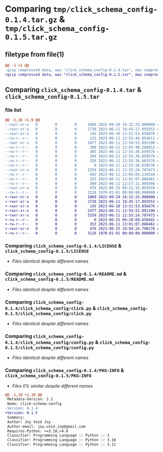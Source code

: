 # Comparing `tmp/click_schema_config-0.1.4.tar.gz` & `tmp/click_schema_config-0.1.5.tar.gz`

## filetype from file(1)

```diff
@@ -1 +1 @@
-gzip compressed data, was "click_schema_config-0.1.4.tar", max compression
+gzip compressed data, was "click_schema_config-0.1.5.tar", max compression
```

## Comparing `click_schema_config-0.1.4.tar` & `click_schema_config-0.1.5.tar`

### file list

```diff
@@ -1,16 +1,9 @@
--rwxr-xr-x   0        0        0     1069 2022-09-29 16:32:25.000000 click_schema_config-0.1.4/LICENSE
--rwxr-xr-x   0        0        0     2738 2023-06-11 10:45:17.093552 click_schema_config-0.1.4/README.md
--rwxr-xr-x   0        0        0      145 2023-06-10 13:51:53.856876 click_schema_config-0.1.4/click_schema_config/__init__.py
--rw-r--r--   0        0        0      133 2023-06-11 12:53:44.854611 click_schema_config-0.1.4/click_schema_config/__init__.pyi
--rwxr-xr-x   0        0        0     2477 2023-06-11 12:54:52.091190 click_schema_config-0.1.4/click_schema_config/click.py
--rw-r--r--   0        0        0      300 2023-06-11 13:05:40.288853 click_schema_config-0.1.4/click_schema_config/click.pyi
--rw-r--r--   0        0        0      305 2023-06-11 12:55:36.659576 click_schema_config-0.1.4/click_schema_config/click_schema_config/click.pyi
--rw-r--r--   0        0        0      264 2023-06-11 12:55:36.659576 click_schema_config-0.1.4/click_schema_config/click_schema_config/config.pyi
--rw-r--r--   0        0        0      328 2023-06-11 12:55:36.663576 click_schema_config-0.1.4/click_schema_config/click_schema_config/types.pyi
--rw-r--r--   0        0        0        0 2023-06-11 12:55:36.659576 click_schema_config-0.1.4/click_schema_config/click_schema_config.pyi
--rwxr-xr-x   0        0        0     3259 2023-06-11 12:55:24.787473 click_schema_config-0.1.4/click_schema_config/config.py
--rw-r--r--   0        0        0      492 2023-06-11 13:05:05.216544 click_schema_config-0.1.4/click_schema_config/config.pyi
--rw-r--r--   0        0        0      353 2023-06-11 13:01:07.886461 click_schema_config-0.1.4/click_schema_config/types.py
--rw-r--r--   0        0        0      300 2023-06-11 12:57:11.460398 click_schema_config-0.1.4/click_schema_config/types.pyi
--rwxr-xr-x   0        0        0      476 2023-06-25 09:21:15.954918 click_schema_config-0.1.4/pyproject.toml
--rw-r--r--   0        0        0     3128 1970-01-01 00:00:00.000000 click_schema_config-0.1.4/PKG-INFO
+-rwxr-xr-x   0        0        0     1069 2022-09-29 16:32:25.000000 click_schema_config-0.1.5/LICENSE
+-rwxr-xr-x   0        0        0     2738 2023-06-11 10:45:17.093552 click_schema_config-0.1.5/README.md
+-rwxr-xr-x   0        0        0      145 2023-06-10 13:51:53.856876 click_schema_config-0.1.5/click_schema_config/__init__.py
+-rwxr-xr-x   0        0        0     2477 2023-06-11 12:54:52.091190 click_schema_config-0.1.5/click_schema_config/click.py
+-rwxr-xr-x   0        0        0     3259 2023-06-11 12:55:24.787473 click_schema_config-0.1.5/click_schema_config/config.py
+-rw-r--r--   0        0        0        0 2023-06-25 09:20:09.658441 click_schema_config-0.1.5/click_schema_config/py.typed
+-rw-r--r--   0        0        0      353 2023-06-11 13:01:07.886461 click_schema_config-0.1.5/click_schema_config/types.py
+-rwxr-xr-x   0        0        0      476 2023-06-25 10:04:24.790178 click_schema_config-0.1.5/pyproject.toml
+-rw-r--r--   0        0        0     3128 1970-01-01 00:00:00.000000 click_schema_config-0.1.5/PKG-INFO
```

### Comparing `click_schema_config-0.1.4/LICENSE` & `click_schema_config-0.1.5/LICENSE`

 * *Files identical despite different names*

### Comparing `click_schema_config-0.1.4/README.md` & `click_schema_config-0.1.5/README.md`

 * *Files identical despite different names*

### Comparing `click_schema_config-0.1.4/click_schema_config/click.py` & `click_schema_config-0.1.5/click_schema_config/click.py`

 * *Files identical despite different names*

### Comparing `click_schema_config-0.1.4/click_schema_config/config.py` & `click_schema_config-0.1.5/click_schema_config/config.py`

 * *Files identical despite different names*

### Comparing `click_schema_config-0.1.4/PKG-INFO` & `click_schema_config-0.1.5/PKG-INFO`

 * *Files 0% similar despite different names*

```diff
@@ -1,10 +1,10 @@
 Metadata-Version: 2.1
 Name: click-schema-config
-Version: 0.1.4
+Version: 0.1.5
 Summary: 
 Author: Joy Void Joy
 Author-email: joy.void.joy@gmail.com
 Requires-Python: >=3.10,<4.0
 Classifier: Programming Language :: Python :: 3
 Classifier: Programming Language :: Python :: 3.10
 Classifier: Programming Language :: Python :: 3.11
```

